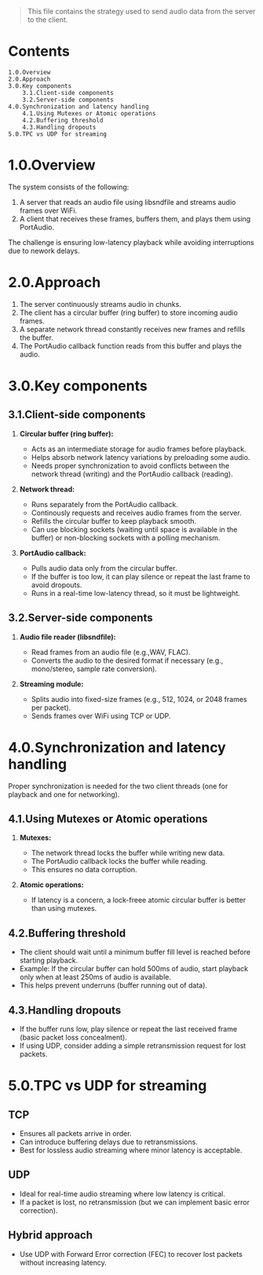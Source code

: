
> This file contains the strategy used to send audio data from the
> server to the client.

# Contents
```
1.0.Overview
2.0.Approach
3.0.Key components
	3.1.Client-side components
	3.2.Server-side components
4.0.Synchronization and latency handling
	4.1.Using Mutexes or Atomic operations
	4.2.Buffering threshold
	4.3.Handling dropouts
5.0.TPC vs UDP for streaming
```

# 1.0.Overview
The system consists of the following:
1. A server that reads an audio file using libsndfile and streams audio
frames over WiFi.
2. A client that receives these frames, buffers them, and plays them
using PortAudio.

The challenge is ensuring low-latency playback while avoiding interruptions
due to nework delays.


# 2.0.Approach
1. The server continuously streams audio in chunks.
2. The client has a circular buffer (ring buffer) to store incoming
audio frames.
3. A separate network thread constantly receives new frames and refills
the buffer.
4. The PortAudio callback function reads from this buffer and plays the
audio.


# 3.0.Key components
## 3.1.Client-side components
1. **Circular buffer (ring buffer):**
	+ Acts as an intermediate storage for audio frames before playback.
	+ Helps absorb network latency variations by preloading some audio.
	+ Needs proper synchronization to avoid conflicts between the
	network thread (writing) and the PortAudio callback (reading).

2. **Network thread:**
	+ Runs separately from the PortAudio callback.
	+ Continously requests and receives audio frames from the server.
	+ Refills the circular buffer to keep playback smooth.
	+ Can use blocking sockets (waiting until space is available in
	the buffer) or non-blocking sockets with a polling mechanism.

3. **PortAudio callback:**
	+ Pulls audio data only from the circular buffer.
	+ If the buffer is too low, it can play silence or repeat the last
	frame to avoid dropouts.
	+ Runs in a real-time low-latency thread, so it must be lightweight.


## 3.2.Server-side components
1. **Audio file reader (libsndfile):**
	+ Read frames from an audio file (e.g.,WAV, FLAC).
	+ Converts the audio to the desired format if necessary (e.g., mono/stereo,
	sample rate conversion).

2. **Streaming module:**
	+ Splits audio into fixed-size frames (e.g., 512, 1024, or 2048
	frames per packet).
	+ Sends frames over WiFi using TCP or UDP.


# 4.0.Synchronization and latency handling
Proper synchronization is needed for the two client threads (one for
playback and one for networking).

## 4.1.Using Mutexes or Atomic operations
1. **Mutexes:**
	+ The network thread locks the buffer while writing new data.
	+ The PortAudio callback locks the buffer while reading.
	+ This ensures no data corruption.

2. **Atomic operations:**
	+ If latency is a concern, a lock-freee atomic circular buffer is
	better than using mutexes.


## 4.2.Buffering threshold
+ The client should wait until a minimum buffer fill level is reached
before starting playback.
+ Example: If the circular buffer can hold 500ms of audio, start playback
only when at least 250ms of audio is available.
+ This helps prevent underruns (buffer running out of data).


## 4.3.Handling dropouts
+ If the buffer runs low, play silence or repeat the last received
frame (basic packet loss concealment).
+ If using UDP, consider adding a simple retransmission request for
lost packets.


# 5.0.TPC vs UDP for streaming
## TCP
+ Ensures all packets arrive in order.
+ Can introduce buffering delays due to retransmissions.
+ Best for lossless audio streaming where minor latency is acceptable.

## UDP
+ Ideal for real-time audio streaming where low latency is critical.
+ If a packet is lost, no retransmission (but we can implement basic
error correction).

## Hybrid approach
+ Use UDP with Forward Error correction (FEC) to recover lost packets
without increasing latency.